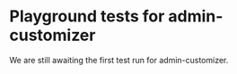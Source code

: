 # Playground tests for admin-customizer
We are still awaiting the first test run for admin-customizer.
